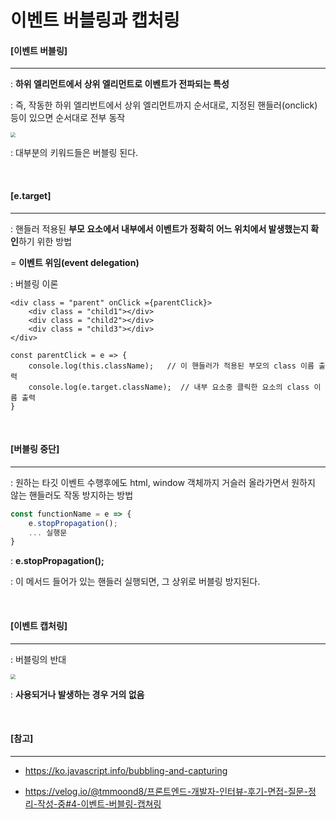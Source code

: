 # 이벤트 버블링과 캡처링

#### [이벤트 버블링]

---

: **하위 엘리먼트에서 상위 엘리먼트로 이벤트가 전파되는 특성**

: 즉, 작동한 하위 엘리번트에서 상위 엘리먼트까지 순서대로, 지정된 핸들러(onclick) 등이 있으면 순서대로 전부 동작

<img src="https://joshua1988.github.io/images/posts/web/javascript/event/event-bubble.png" style="zoom:50%;" />

: 대부분의 키워드들은 버블링 된다.

<br>

#### [e.target]

----

: 핸들러 적용된 **부모 요소에서 내부에서 이벤트가 정확히 어느 위치에서 발생했는지 확인**하기 위한 방법

= **이벤트 위임(event delegation)**

: 버블링 이론

```
<div class = "parent" onClick ={parentClick}>
	<div class = "child1"></div>
	<div class = "child2"></div>
	<div class = "child3"></div>
</div>

const parentClick = e => {
	console.log(this.className);   // 이 핸들러가 적용된 부모의 class 이름 출력
	console.log(e.target.className);  // 내부 요소중 클릭한 요소의 class 이름 출력
}
```

<br>

#### [버블링 중단]

----

: 원하는 타깃 이벤트 수행후에도 html, window 객체까지 거슬러 올라가면서 원하지 않는 핸들러도 작동 방지하는 방법

```js
const functionName = e => {
	e.stopPropagation(); 
	... 실행문
}
```

: **e.stopPropagation();**

: 이 메서드 들어가 있는 핸들러 실행되면, 그 상위로 버블링 방지된다.

<br>

#### [이벤트 캡처링]

----

: 버블링의 반대

<img src="https://joshua1988.github.io/images/posts/web/javascript/event/event-capture.png" style="zoom:50%;" />

: **사용되거나 발생하는 경우 거의 없음**

<br>

#### [참고]

---

- https://ko.javascript.info/bubbling-and-capturing

- https://velog.io/@tmmoond8/프론트엔드-개발자-인터뷰-후기-면접-질문-정리-작성-중#4-이벤트-버블링-캡쳐링

